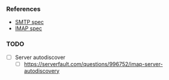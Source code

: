 ### References

- [SMTP spec](https://datatracker.ietf.org/doc/html/rfc2821)
- [IMAP spec](https://datatracker.ietf.org/doc/html/rfc9051)

### TODO

- [ ] Server autodiscover
  - [ ] https://serverfault.com/questions/996752/imap-server-autodiscovery
